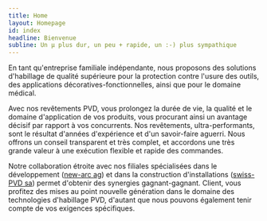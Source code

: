 ```yaml
---
title: Home
layout: Homepage
id: index
headline: Bienvenue
subline: Un µ plus dur, un peu + rapide, un :-) plus sympathique
---
```

En tant qu'entreprise familiale indépendante, nous proposons des solutions d'habillage de qualité supérieure pour la protection contre l'usure des outils, des applications décoratives-fonctionnelles, ainsi que pour le domaine médical.

Avec nos revêtements PVD, vous prolongez la durée de vie, la qualité et le domaine d'application de vos produits, vous procurant ainsi un avantage décisif par rapport à vos concurrents. Nos revêtements, ultra-performants, sont le résultat d'années d'expérience et d'un savoir-faire aguerri. Nous offrons un conseil transparent et très complet, et accordons une très grande valeur à une exécution flexible et rapide des commandes.

Notre collaboration étroite avec nos filiales spécialisées dans le développement ([new-arc ag](http://www.new-arc.ch)) et dans la construction d'installations ([swiss-PVD sa](http://www.swiss-pvd.ch)) permet d'obtenir des synergies gagnant-gagnant. Client, vous profitez des mises au point nouvelle génération dans le domaine des technologies d'habillage PVD, d'autant que nous pouvons également tenir compte de vos exigences spécifiques.
